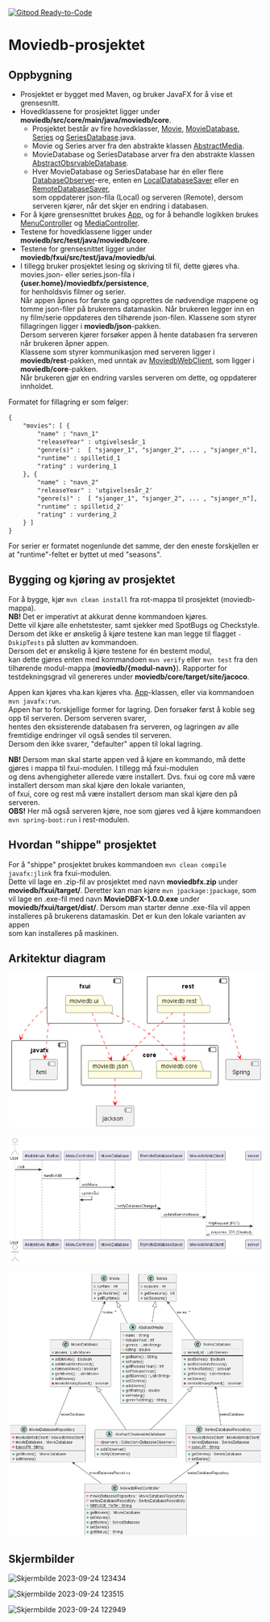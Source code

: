 [![Gitpod Ready-to-Code](https://img.shields.io/badge/Gitpod-Ready--to--Code-blue?logo=gitpod)](https://gitpod.stud.ntnu.no/#https://gitlab.stud.idi.ntnu.no/it1901/groups-2022/gr2235/gr2235/)

# Moviedb-prosjektet

## Oppbygning

- Prosjektet er bygget med Maven, og bruker JavaFX for å vise et grensesnitt.
- Hovedklassene for prosjektet ligger under **moviedb/src/core/main/java/moviedb/core**.
  - Prosjektet består av fire hovedklasser, [Movie](moviedb/core/src/main/java/moviedb/core/Movie.java), [MovieDatabase](moviedb/core/src/main/java/moviedb/core/MovieDatabase.java), [Series](moviedb/core/src/main/java/moviedb/core/Series.java) og [SeriesDatabase](moviedb/core/src/main/java/moviedb/core/SeriesDatabase.java).java.
  - Movie og Series arver fra den abstrakte klassen [AbstractMedia](moviedb/core/src/main/java/moviedb/core/AbstractMedia.java).
  - MovieDatabase og SeriesDatabase arver fra den abstrakte klassen [AbstractObsrvableDatabase](moviedb/core/src/main/java/moviedb/core/AbstractObservableDatabase.java).
  - Hver MovieDatabase og SeriesDatabase har én eller flere [DatabaseObserver](moviedb/core/src/main/java/moviedb/core/DatabaseObserver.java)-ere, enten en [LocalDatabaseSaver](moviedb/core/src/main/java/moviedb/core/LocalDatabaseSaver.java) eller en [RemoteDatabaseSaver](moviedb/core/src/main/java/moviedb/core/RemoteDatabaseSaver.java),  
    som oppdaterer json-fila (Local) og serveren (Remote), dersom serveren kjører, når det skjer en endring i databasen.
- For å kjøre grensesnittet brukes [App](moviedb/fxui/src/main/java/moviedb/ui/App.java), og for å behandle logikken brukes [MenuController](moviedb/fxui/src/main/java/moviedb/ui/MenuController.java) og [MediaController](moviedb/fxui/src/main/java/moviedb/ui/MediaController.java).
- Testene for hovedklassene ligger under **moviedb/src/test/java/moviedb/core**.
- Testene for grensesnittet ligger under **moviedb/fxui/src/test/java/moviedb/ui**.
- I tillegg bruker prosjektet lesing og skriving til fil, dette gjøres vha. movies.json- eller series.json-fila i **{user.home}/moviedbfx/persistence**,  
  for henholdsvis filmer og serier.  
  Når appen åpnes for første gang opprettes de nødvendige mappene og tomme json-filer på brukerens datamaskin.
  Når brukeren legger inn en ny film/serie oppdateres den tilhørende json-filen.
  Klassene som styrer fillagringen ligger i **moviedb/json**-pakken.  
  Dersom serveren kjører forsøker appen å hente databasen fra serveren når brukeren åpner appen.  
  Klassene som styrer kommunikasjon med serveren ligger i **moviedb/rest**-pakken, med unntak av [MoviedbWebClient](moviedb/core/src/main/java/moviedb/core/MoviedbWebClient.java), som ligger i **moviedb/core**-pakken.  
  Når brukeren gjør en endring varsles serveren om dette, og oppdaterer innholdet.


Formatet for fillagring er som følger:

<pre><code>{  
    "movies": [ {  
        "name" : "navn_1"  
        "releaseYear" : utgivelsesår_1  
        "genre(s)" :  [ "sjanger_1", "sjanger_2", ... , "sjanger_n"],  
        "runtime" : spilletid_1  
        "rating" : vurdering_1
    }, {  
        "name" : "navn_2"  
        "releaseYear" : 'utgivelsesår_2'  
        "genre(s)" :  [ "sjanger_1", "sjanger_2", ... , "sjanger_n"],  
        "runtime" : spilletid_2' 
        "rating" : vurdering_2
    } ]
}</code></pre>

For serier er formatet nogenlunde det samme, der den eneste forskjellen er at "runtime"-feltet er byttet ut med "seasons".

## Bygging og kjøring av prosjektet

For å bygge, kjør `mvn clean install` fra rot-mappa til prosjektet (moviedb-mappa).  
**NB!** Det er imperativt at akkurat denne kommandoen kjøres.  
Dette vil kjøre alle enhetstester, samt sjekker med SpotBugs og Checkstyle.
Dersom det ikke er ønskelig å kjøre testene kan man legge til flagget `-DskipTests` på slutten av kommandoen.  
Dersom det er ønskelig å kjøre testene for én bestemt modul,  
kan dette gjøres enten med kommandoen `mvn verify` eller `mvn test` fra den tilhørende modul-mappa (**moviedb/{modul-navn}**). 
Rapporter for testdekningsgrad vil genereres under **moviedb/core/target/site/jacoco**.

Appen kan kjøres vha.kan kjøres vha. [App](moviedb/fxui/src/main/java/moviedb/ui/App.java)-klassen, eller via kommandoen `mvn javafx:run`.  
Appen har to forskjellige former for lagring. Den forsøker først å koble seg opp til serveren. Dersom serveren svarer,  
hentes den eksisterende databasen fra serveren, og lagringen av alle fremtidige endringer vil også sendes til serveren.  
Dersom den ikke svarer, "defaulter" appen til lokal lagring.

**NB!** Dersom man skal starte appen ved å kjøre en kommando, må dette gjøres i mappa til fxui-modulen. I tillegg må fxui-modulen  
og dens avhengigheter allerede være installert. Dvs. fxui og core må være installert dersom man skal kjøre den lokale varianten,  
of fxui, core og rest må være installert dersom man skal kjøre den på serveren.  
**OBS!** Her må også serveren kjøre, noe som gjøres ved å kjøre kommandoen `mvn spring-boot:run` i rest-modulen.

## Hvordan "shippe" prosjektet

For å "shippe" prosjektet brukes kommandoen `mvn clean compile javafx:jlink` fra fxui-modulen.  
Dette vil lage en .zip-fil av prosjektet med navn **moviedbfx.zip** under **moviedb/fxui/target/**.
Deretter kan man kjøre `mvn jpackage:jpackage`, som vil lage en .exe-fil med navn **MovieDBFX-1.0.0.exe** under **moviedb/fxui/target/dist/**.
Dersom man starter denne .exe-fila vil appen installeres på brukerens datamaskin. Det er kun den lokale varianten av appen  
som kan installeres på maskinen. 


## Arkitektur diagram

![Package-diagram](PUMLdiagrams/package-diagram/package-diagram.png)

![Sequence-diagram](PUMLdiagrams/sequence-diagram/sequence-diagram.png)

![Class-diagram](PUMLdiagrams/class-diagram/class-diagram.png)

## Skjermbilder

![Skjermbilde 2023-09-24 123434](https://github.com/andreaslhjulstad/moviedb/assets/124878761/d985486b-d49e-415c-b268-2bcccfa531b9)

![Skjermbilde 2023-09-24 123515](https://github.com/andreaslhjulstad/moviedb/assets/124878761/866b9177-eaa0-4e77-a74d-4e5064c590e2)

![Skjermbilde 2023-09-24 122949](https://github.com/andreaslhjulstad/moviedb/assets/124878761/dca57f10-a750-4690-a181-534243c94a2a)

